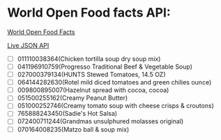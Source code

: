 # World Open Food facts API:

[World Open Food Facts](https://world.openfoodfacts.org/)

[Live JSON API](https://world.openfoodfacts.org/api/v0/product/737628064502.json)


- [ ] 011110038364(Chicken tortilla soup dry soup mix)
- [ ] 041196910759(Progresso Traditional Beef & Vegetable Soup)
- [ ] 027000379134(HUNTS Stewed Tomatoes, 14.5 OZ)
- [ ] 064144282630(Rotel mild diced tomatoes and green chilies ounce)
- [ ] 009800895007(Hazelnut spread with cocoa, cocoa)
- [ ] 051500255162(Creamy Peanut Butter)
- [ ] 051000252746(Creamy tomato soup with cheese crisps & croutons)
- [ ] 765888243450(Sadie's Hot Salsa)
- [ ] 072400711244(Grandmas unsulphured molasses original)
- [ ] 070164008235(Matzo ball & soup mix)